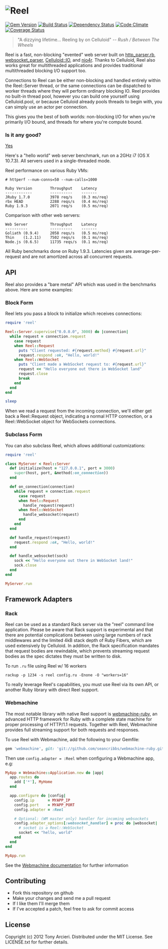 ![Reel](https://github.com/celluloid/reel/raw/master/logo.png)
=======
[![Gem Version](https://badge.fury.io/rb/reel.png)](http://rubygems.org/gems/reel)
[![Build Status](https://secure.travis-ci.org/celluloid/reel.png?branch=master)](http://travis-ci.org/celluloid/reel)
[![Dependency Status](https://gemnasium.com/celluloid/reel.png)](https://gemnasium.com/celluloid/reel)
[![Code Climate](https://codeclimate.com/github/celluloid/reel.png)](https://codeclimate.com/github/celluloid/reel)
[![Coverage Status](https://coveralls.io/repos/celluloid/reel/badge.png?branch=master)](https://coveralls.io/r/celluloid/reel)

> "A dizzying lifetime... Reeling by on Celluloid" _-- Rush / Between The Wheels_

Reel is a fast, non-blocking "evented" web server built on [http_parser.rb][parser],
[websocket_parser][websockets], [Celluloid::IO][celluloidio], and [nio4r][nio4r]. Thanks
to Celluloid, Reel also works great for multithreaded applications and provides
traditional multithreaded blocking I/O support too.

[parser]: https://github.com/tmm1/http_parser.rb
[websockets]: https://github.com/afcapel/websocket_parser
[celluloidio]: https://github.com/celluloid/celluloid-io
[nio4r]: https://github.com/tarcieri/nio4r

Connections to Reel can be either non-blocking and handled entirely within
the Reel::Server thread, or the same connections can be dispatched to worker
threads where they will perform ordinary blocking IO. Reel provides no
built-in thread pool, however you can build one yourself using Celluloid.pool,
or because Celluloid already pools threads to begin with, you can simply use
an actor per connection.

This gives you the best of both worlds: non-blocking I/O for when you're
primarily I/O bound, and threads for where you're compute bound.

### Is it any good?

[Yes](http://news.ycombinator.com/item?id=3067434)

Here's a "hello world" web server benchmark, run on a 2GHz i7 (OS X 10.7.3).
All servers used in a single-threaded mode.

Reel performance on various Ruby VMs:

```
# httperf --num-conns=50 --num-calls=1000

Ruby Version        Throughput    Latency
------------        ----------    -------
JRuby 1.7.0         3978 req/s    (0.3 ms/req)
rbx HEAD            2288 reqs/s   (0.4 ms/req)
Ruby 1.9.3          2071 req/s    (0.5 ms/req)
```

Comparison with other web servers:

```
Web Server          Throughput    Latency
----------          ----------    -------
Goliath (0.9.4)     2058 reqs/s   (0.5 ms/req)
Thin    (1.2.11)    7502 reqs/s   (0.1 ms/req)
Node.js (0.6.5)     11735 reqs/s  (0.1 ms/req)
```

All Ruby benchmarks done on Ruby 1.9.3. Latencies given are average-per-request
and are not amortized across all concurrent requests.

API
---

Reel also provides a "bare metal" API which was used in the benchmarks above.
Here are some examples:

### Block Form

Reel lets you pass a block to initialize which receives connections:

```ruby
require 'reel'

Reel::Server.supervise("0.0.0.0", 3000) do |connection|
  while request = connection.request
    case request
    when Reel::Request
      puts "Client requested: #{request.method} #{request.url}"
      request.respond :ok, "Hello, world!"
    when Reel::WebSocket
      puts "Client made a WebSocket request to: #{request.url}"
      request << "Hello everyone out there in WebSocket land"
      request.close
      break
    end
  end
end

sleep
```

When we read a request from the incoming connection, we'll either get back
a Reel::Request object, indicating a normal HTTP connection, or a
Reel::WebSocket object for WebSockets connections.

### Subclass Form

You can also subclass Reel, which allows additional customizations:

```ruby
require 'reel'

class MyServer < Reel::Server
  def initialize(host = "127.0.0.1", port = 3000)
    super(host, port, &method(:on_connection))
  end

  def on_connection(connection)
    while request = connection.request
      case request
      when Reel::Request
        handle_request(request)
      when Reel::WebSocket
        handle_websocket(request)
      end
    end
  end

  def handle_request(request)
    request.respond :ok, "Hello, world!"
  end

  def handle_websocket(sock)
    sock << "Hello everyone out there in WebSocket land!"
    sock.close
  end
end

MyServer.run
```

Framework Adapters
------------------
### Rack

Reel can be used as a standard Rack server via the "reel" command line
application. Please be aware that Rack support is experimental and that there
are potential complications between using large numbers of rack middlewares
and the limited 4kB stack depth of Ruby Fibers, which are used extensively
by Celluloid. In addition, the Rack specification mandates that request bodies
are rewindable, which prevents streaming request bodies as the spec dictates
they must be written to disk.

To run `.ru` file using Reel w/ 16 workers

```
rackup -p 1234 -s reel config.ru -Enone -O "workers=16" 
```

To really leverage Reel's capabilities, you must use Reel via its own API,
or another Ruby library with direct Reel support.

### Webmachine

The most notable library with native Reel support is
[webmachine-ruby](https://github.com/seancribbs/webmachine-ruby),
an advanced HTTP framework for Ruby with a complete state machine for proper
processing of HTTP/1.1 requests. Together with Reel, Webmachine provides
full streaming support for both requests and responses.

To use Reel with Webmachine, add the following to your Gemfile:

```ruby
gem 'webmachine', git: 'git://github.com/seancribbs/webmachine-ruby.git'
```

Then use `config.adapter = :Reel` when configuring a Webmachine app, e.g:

```ruby
MyApp = Webmachine::Application.new do |app|
  app.routes do
    add ['*'], MyHome
  end

  app.configure do |config|
    config.ip      = MYAPP_IP
    config.port    = MYAPP_PORT
    config.adapter = :Reel

    # Optional: (WM master only) handler for incoming websockets
    config.adapter_options[:websocket_handler] = proc do |websocket|
      # socket is a Reel::WebSocket
      socket << "hello, world"
    end
  end
end

MyApp.run
```

See the [Webmachine documentation](http://rubydoc.info/gems/webmachine/frames/file/README.md)
for further information

Contributing
------------

* Fork this repository on github
* Make your changes and send me a pull request
* If I like them I'll merge them
* If I've accepted a patch, feel free to ask for commit access

License
-------

Copyright (c) 2012 Tony Arcieri. Distributed under the MIT License. See
LICENSE.txt for further details.
